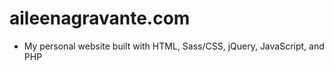 # aileenagravante.com

* My personal website built with HTML, Sass/CSS, jQuery, JavaScript, and PHP
